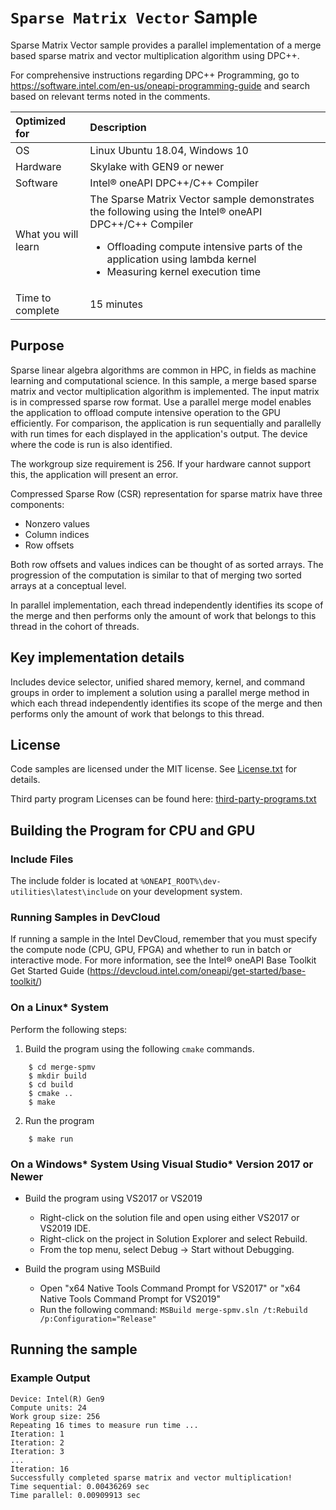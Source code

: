 # `Sparse Matrix Vector` Sample
Sparse Matrix Vector sample provides a parallel implementation of a merge based sparse matrix and vector multiplication algorithm using DPC++. 

For comprehensive instructions regarding DPC++ Programming, go to https://software.intel.com/en-us/oneapi-programming-guide and search based on relevant terms noted in the comments.

| Optimized for                     | Description
|:---                               |:---
| OS                                | Linux Ubuntu 18.04, Windows 10
| Hardware                          | Skylake with GEN9 or newer
| Software                          | Intel&reg; oneAPI DPC++/C++ Compiler
| What you will learn               | The Sparse Matrix Vector sample demonstrates the following using the Intel&reg; oneAPI DPC++/C++ Compiler <ul><li>Offloading compute intensive parts of the application using lambda kernel</li><li>Measuring kernel execution time</li></ul>
| Time to complete                  | 15 minutes


## Purpose
Sparse linear algebra algorithms are common in HPC, in fields as machine learning and computational science. In this sample, a merge based sparse matrix and vector multiplication algorithm is implemented. The input matrix is in compressed sparse row format. Use a parallel merge model enables the application to offload compute intensive operation to the GPU efficiently. For comparison, the application is run sequentially and parallelly with run times for each displayed in the application's output. The device where the code is run is also identified.

The workgroup size requirement is 256.  If your hardware cannot support this, the application will present an error.

Compressed Sparse Row (CSR) representation for sparse matrix have three components:
<ul>
<li>Nonzero values</li>
<li>Column indices</li>
<li>Row offsets</li>
</ul>

Both row offsets and values indices can be thought of as sorted arrays. The progression of the computation is similar to that of merging two sorted arrays at a conceptual level.

In parallel implementation, each thread independently identifies its scope of the merge and then performs only the amount of work that belongs to this thread in the cohort of threads.

## Key implementation details
Includes device selector, unified shared memory, kernel, and command groups in order to implement a solution using a parallel merge method in which each thread independently identifies its scope of the merge and then performs only the amount of work that belongs to this thread. 


## License  
Code samples are licensed under the MIT license. See
[License.txt](https://github.com/oneapi-src/oneAPI-samples/blob/master/License.txt) for details.

Third party program Licenses can be found here: [third-party-programs.txt](https://github.com/oneapi-src/oneAPI-samples/blob/master/third-party-programs.txt)

## Building the Program for CPU and GPU

### Include Files
The include folder is located at `%ONEAPI_ROOT%\dev-utilities\latest\include` on your development system.


### Running Samples in DevCloud
If running a sample in the Intel DevCloud, remember that you must specify the compute node (CPU, GPU, FPGA) and whether to run in batch or interactive mode. For more information, see the Intel&reg; oneAPI Base Toolkit Get Started Guide (https://devcloud.intel.com/oneapi/get-started/base-toolkit/)

### On a Linux* System

Perform the following steps:

1.  Build the program using the following `cmake` commands.
```
    $ cd merge-spmv
    $ mkdir build
    $ cd build
    $ cmake ..
    $ make
```

2.  Run the program 
```
    $ make run

```

### On a Windows* System Using Visual Studio* Version 2017 or Newer
- Build the program using VS2017 or VS2019
    - Right-click on the solution file and open using either VS2017 or VS2019 IDE.
    - Right-click on the project in Solution Explorer and select Rebuild.
    - From the top menu, select Debug -> Start without Debugging.

- Build the program using MSBuild
     - Open "x64 Native Tools Command Prompt for VS2017" or "x64 Native Tools Command Prompt for VS2019"
     - Run the following command: `MSBuild merge-spmv.sln /t:Rebuild /p:Configuration="Release"`

## Running the sample

### Example Output
```
Device: Intel(R) Gen9
Compute units: 24
Work group size: 256
Repeating 16 times to measure run time ...
Iteration: 1
Iteration: 2
Iteration: 3
...
Iteration: 16
Successfully completed sparse matrix and vector multiplication!
Time sequential: 0.00436269 sec
Time parallel: 0.00909913 sec

```
